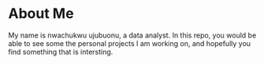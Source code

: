 # About Me

My name is nwachukwu ujubuonu, a data analyst. In this repo, you would be able to see some the personal projects I am working on, and hopefully you find something that is intersting.
